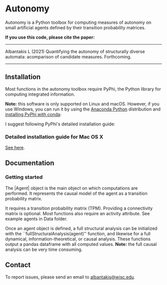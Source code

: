 # Autonomy

Autonomy is a Python toolbox for computing measures of autonomy on small 
artificial agents defined by their transition probability matrices.

**If you use this code, please cite the paper:**

---

Albantakis L (2021)
Quantifying the autonomy of structurally diverse 
automata: acomparison of candidate measures. Forthcoming.

---

## Installation

Most functions in the autonomy toolbox require PyPhi, the Python library for computing integrated information.

**Note:** this software is only supported on Linux and macOS. However, if you
use Windows, you can run it by using the [Anaconda
Python](https://www.anaconda.com/what-is-anaconda/) distribution and
[installing PyPhi with conda](https://anaconda.org/wmayner/pyphi):

I suggest following PyPhi's detailed installation guide:

### Detailed installation guide for Mac OS X

[See here](https://github.com/wmayner/pyphi/blob/develop/INSTALLATION.rst).

## Documentation 

### Getting started

The |Agent| object is the main object on which computations are performed. It
represents the causal model of the agent as a transition probability matrix.

It requires a transition probability matrix (TPM). 
Providing a connectivity matrix is optional. 
Most functions also require an activity attribute.
See example agents in Data folder.

Once an agent object is defined, a full structural analysis can be initialized with 
the ``fullStructuralAnalysis(agent)'' function, and likewise for a full dynamical, information-theoretical, 
or causal analysis. These functions output a pandas dataframe with all computed values.
**Note:** the full causal analysis can be very time consuming.

## Contact
To report issues, please send an email to albantakis@wisc.edu.

<!-- ## Credit

### Please cite these papers if you use this code:

Mayner WGP, Marshall W, Albantakis L, Findlay G, Marchman R, Tononi G. (2018)
[PyPhi: A toolbox for integrated information
theory](https://doi.org/10.1371/journal.pcbi.1006343). PLOS Computational
Biology 14(7): e1006343. <https://doi.org/10.1371/journal.pcbi.1006343>

```
@article{mayner2018pyphi,
  title={PyPhi: A toolbox for integrated information theory},
  author={Mayner, William GP and Marshall, William and Albantakis, Larissa and Findlay, Graham and Marchman, Robert and Tononi, Giulio},
  journal={PLoS Computational Biology},
  volume={14},
  number={7},
  pages={e1006343},
  year={2018},
  publisher={Public Library of Science},
  doi={10.1371/journal.pcbi.1006343},
  url={https://doi.org/10.1371/journal.pcbi.1006343}
}
``` -->